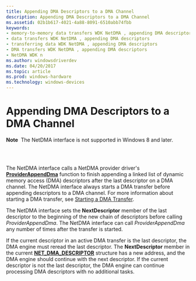```yaml
---
title: Appending DMA Descriptors to a DMA Channel
description: Appending DMA Descriptors to a DMA Channel
ms.assetid: 02b1b617-4021-4a88-8091-6510abb74fbb
keywords:
- memory-to-memory data transfers WDK NetDMA , appending DMA descriptors
- data transfers WDK NetDMA , appending DMA descriptors
- transferring data WDK NetDMA , appending DMA descriptors
- DMA transfers WDK NetDMA , appending DMA descriptors
- NetDMA WDK n
ms.author: windowsdriverdev
ms.date: 04/20/2017
ms.topic: article
ms.prod: windows-hardware
ms.technology: windows-devices
---
```


# Appending DMA Descriptors to a DMA Channel


**Note**  The NetDMA interface is not supported in Windows 8 and later.

 

## <a href="" id="ddk-appending-dma-descriptors-to-a-dma-channel-ng"></a>


The NetDMA interface calls a NetDMA provider driver's [**ProviderAppendDma**](https://msdn.microsoft.com/library/windows/hardware/ff570394) function to finish appending a linked list of dynamic memory access (DMA) descriptors after the last descriptor on a DMA channel. The NetDMA interface always starts a DMA transfer before appending descriptors to a DMA channel. For more information about starting a DMA transfer, see [Starting a DMA Transfer](starting-a-dma-transfer.md).

The NetDMA interface sets the **NextDescriptor** member of the last descriptor to the beginning of the new chain of descriptors before calling *ProviderAppendDma*. The NetDMA interface can call *ProviderAppendDma* any number of times after the transfer is started.

If the current descriptor in an active DMA transfer is the last descriptor, the DMA engine must reread the last descriptor. The **NextDescriptor** member in the current [**NET\_DMA\_DESCRIPTOR**](https://msdn.microsoft.com/library/windows/hardware/ff568734) structure has a new address, and the DMA engine should continue with the next descriptor. If the current descriptor is not the last descriptor, the DMA engine can continue processing DMA descriptors with no additional tasks.

 

 





